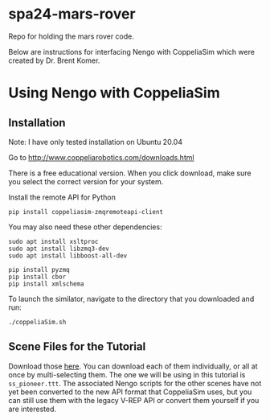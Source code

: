 # spa24-mars-rover
Repo for holding the mars rover code.



Below are instructions for interfacing Nengo with CoppeliaSim which were created by Dr. Brent Komer.

# Using Nengo with CoppeliaSim

## Installation

Note: I have only tested installation on Ubuntu 20.04

Go to http://www.coppeliarobotics.com/downloads.html

There is a free educational version. When you click download, make sure you select the correct version for your system.

Install the remote API for Python

```
pip install coppeliasim-zmqremoteapi-client
```

You may also need these other dependencies:

```
sudo apt install xsltproc
sudo apt install libzmq3-dev
sudo apt install libboost-all-dev

pip install pyzmq
pip install cbor
pip install xmlschema
```

To launch the similator, navigate to the directory that you downloaded and run:

```
./coppeliaSim.sh
```


## Scene Files for the Tutorial

Download those [here](https://www.dropbox.com/sh/d5uhpu0inp1p4jo/AABFN2Eo3cIHfF6F5I3p3_Pza?dl=0). You can download each of them individually, or all at once by multi-selecting them. The one we will be using in this tutorial is `ss_pioneer.ttt`. The associated Nengo scripts for the other scenes have not yet been converted to the new API format that CoppeliaSim uses, but you can still use them with the legacy V-REP API or convert them yourself if you are interested.

